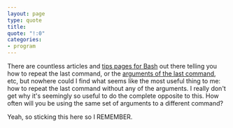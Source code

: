 ```yaml
---
layout: page
type: quote
title: 
quote: "!:0"
categories: 
- program
---
```

There are countless articles and [tips pages for Bash](http://ss64.com/bash/syntax-keyboard.html) out there telling you how to repeat the last command, or the [arguments of the last command](http://www.commandlinefu.com/commands/view/2476/reuse-all-parameter-of-the-previous-command-line), etc, but nowhere could I find what seems like the most useful thing to me: how to repeat the last command without any of the arguments. I really don't get why it's seemingly so useful to do the complete opposite to this. How often will you be using the same set of arguments to a different command?

Yeah, so sticking this here so I REMEMBER.
